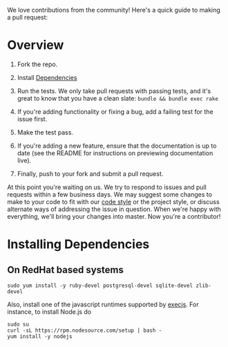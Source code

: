 We love contributions from the community! Here's a quick guide to making a pull
request:

Overview
========

1. Fork the repo.

2. Install [Dependencies](#installing-dependencies)

3. Run the tests. We only take pull requests with passing tests, and it's great
to know that you have a clean slate: `bundle && bundle exec rake`

4. If you're adding functionality or fixing a bug, add a failing test for the
issue first.

5. Make the test pass.

6. If you're adding a new feature, ensure that the documentation is up to date
(see the README for instructions on previewing documentation live).

7. Finally, push to your fork and submit a pull request.

At this point you're waiting on us. We try to respond to issues and pull
requests within a few business days. We may suggest some changes to make to your
code to fit with our [code style] or the project style, or discuss alternate
ways of addressing the issue in question. When we're happy with everything,
we'll bring your changes into master. Now you're a contributor!

Installing Dependencies
=======================

On RedHat based systems
-----------------------

```
sudo yum install -y ruby-devel postgresql-devel sqlite-devel zlib-devel  
```

Also, install one of the javascript runtimes supported by [execjs]. For instance, to install Node.js do 

```
sudo su
curl -sL https://rpm.nodesource.com/setup | bash -
yum install -y nodejs
```

[code style]: https://github.com/thoughtbot/guides/tree/master/style
[execjs]: https://github.com/sstephenson/execjs